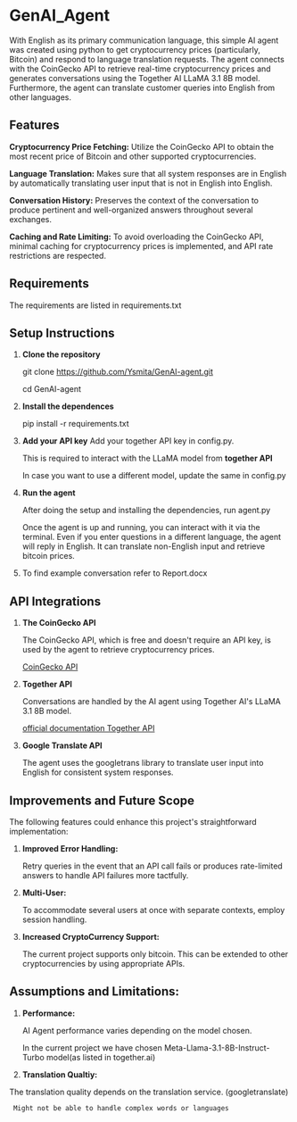 # GenAI_Agent
With English as its primary communication language, this simple AI agent was created using python to get cryptocurrency prices (particularly, Bitcoin) and respond to language translation requests. The agent connects with the CoinGecko API to retrieve real-time cryptocurrency prices and generates conversations using the Together AI LLaMA 3.1 8B model. Furthermore, the agent can translate customer queries into English from other languages.
## Features
**Cryptocurrency Price Fetching:** Utilize the CoinGecko API to obtain the most recent price of Bitcoin and other supported cryptocurrencies.

**Language Translation:** Makes sure that all system responses are in English by automatically translating user input that is not in English into English.

**Conversation History:** Preserves the context of the conversation to produce pertinent and well-organized answers throughout several exchanges.

**Caching and Rate Limiting:** To avoid overloading the CoinGecko API, minimal caching for cryptocurrency prices is implemented, and API rate restrictions are respected.

## Requirements
The requirements are listed in requirements.txt

## Setup Instructions
1) **Clone the repository**
   
   git clone https://github.com/Ysmita/GenAI-agent.git
   
   cd GenAI-agent
2) **Install the dependences**
   
   pip install -r requirements.txt
   
3) **Add your API key**
   Add your together API key in config.py.

   This is required to interact with the LLaMA model from **together API**
   
   In case you want to use a different model, update the same in config.py

 5) **Run the agent**

      After doing the setup and installing the dependencies, run agent.py
    
    Once the agent is up and running, you can interact with it via the terminal. Even if you enter questions in a different language, the agent will reply in English. It can     translate non-English input and retrieve bitcoin prices.
    
  6) To find example conversation refer to Report.docx

## API Integrations
1) **The CoinGecko API**
   
   The CoinGecko API, which is free and doesn't require an API key, is used by the agent to retrieve cryptocurrency prices.

    [CoinGecko API](https://www.coingecko.com/en/api)

2) **Together API**

   Conversations are handled by the AI agent using Together AI's LLaMA 3.1 8B model.

   [official documentation Together API](https://www.together.ai)

3) **Google Translate API**

   The agent uses the googletrans library to translate user input into English for consistent system responses.

## Improvements and Future Scope

The following features could enhance this project's straightforward implementation:

1) **Improved Error Handling:**
   
   Retry queries in the event that an API call fails or produces rate-limited answers to handle API failures more tactfully.

2) **Multi-User:**

   To accommodate several users at once with separate contexts, employ session handling.

3) **Increased CryptoCurrency Support:**

   The current project supports only bitcoin. This can be extended to other cryptocurrencies by using appropriate APIs.

## Assumptions and Limitations:

1)	**Performance:**

  	AI Agent performance varies depending on the model chosen.

  	In the current project we have chosen Meta-Llama-3.1-8B-Instruct-Turbo model(as listed in together.ai)

2)	**Translation Qualtiy:**
  
   The translation quality depends on the translation service. (googletranslate)
    
     Might not be able to handle complex words or languages


    
   
